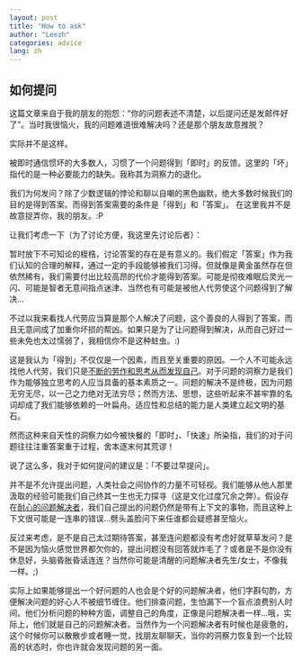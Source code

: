```yaml
---
layout: post
title: "How to ask"
author: "Leezh"
categories: advice
lang: zh
---
```

## 如何提问

 这篇文章来自于我的朋友的抱怨：“你的问题表述不清楚，以后提问还是发邮件好了”。当时我很恼火，我的问题难道很难解决吗？还是那个朋友故意推脱？

实际并不是这样。

被即时通信惯坏的大多数人，习惯了一个问题得到「即时」的反馈。这里的「坏」指代的是一种必要能力的缺失。我称其为洞察力的退化。

我们为何发问？除了少数逻辑的悖论和聊以自嘲的黑色幽默，绝大多数时候我们的目的是得到答案。而得到答案需要的条件是「得到」和「答案」。 在这里我并不是故意捉弄你，我的朋友。:P

让我们考虑一下（为了讨论方便，我这里先讨论后者）：

暂时放下不可知论的桎梏，讨论答案的存在是有意义的。我们假定「答案」作为我们认知的合理的解释，通过一定的手段能够被我们习得。但就像是黄金虽然存在但依然稀有，我们需要付出比较高昂的代价才能得到答案。可能是彻夜难眠后灵光一闪、可能是智者无意间指点迷津、当然也有可能是被他人代劳使这个问题得到了解决...

不过以我来看找人代劳应当算是那个人解决了问题，这个善良的人得到了答案，而且无意间成了加重你坏损的帮凶。如果只是为了让问题得到解决，从而自己好过一些未免也太过懦弱了，我相信你不是这种蛀虫。:)

这是我认为「得到」不仅仅是一个因素，而且至关重要的原因。一个人不可能永远找他人代劳，我们只是[不断的劳作和思考从而发现自己](https://leezh76.github.io/2017-11-13/know-yourself)。对于问题的洞察力是我们作为能够独立思考的人应当具备的基本素质之一。问题的解决不是终极，因为问题无穷无尽，以一己之力绝对无法穷尽；然而方法、思想，这些听起来不甚牢靠的名词却成了我们能够依赖的一叶扁舟。适应性和总结的能力是人类建立起文明的基石。

然而这种来自天性的洞察力如今被快餐的「即时」、「快速」所染指，我们的对于问题往往注重答案重于过程，舍本逐末何其荒谬！

说了这么多，我对于如何提问的建议是：「不要过早提问」。

并不是不允许提出问题，人类社会之间协作的力量不可轻视。我们能够从他人那里汲取的经验可能我们自己终其一生也无力探寻（这是文化过度冗余之弊）。假设存在[耐心的问题解决者](https://maokwen.github.io/about.html)，我们自己提出的问题仍然是带有上下文的事物，而且这种上下文很可能是一连串的错误...劈头盖脸问下来任谁都会疑惑甚至恼火。

反过来考虑，是不是自己太过期待答案，甚至连问题都没有考虑好就草草发问？是不是因为恼火感觉世界都欠你的，提出问题没有回答就炸毛了？或者是不是你没有休息好，头脑昏胀昏话连连？当然你可能是清醒的问题解决者先生/女士，不像我一样。;)

实际上如果能够提出一个好问题的人也会是个好的问题解决者，他们字斟句酌，方便解决问题的好心人不被细节缠住。他们排查问题，生怕漏下一个盲点浪费别人时间。他们分析问题的种种方面，调整自己的角度，正像是问题解决者一样...哦，实际上，他们就是自己的问题解决者。当然作为一个问题解决者有时候也是疲惫的，这个时候你可以散散步或者睡一觉，找朋友聊聊天，当你的洞察力恢复到一个比较高的状态时，你也许就会发现问题的另一面。
